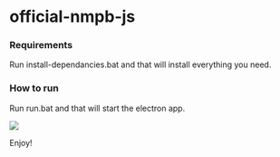 ﻿# official-nmpb-js

### Requirements
Run install-dependancies.bat and that will install everything you need.

### How to run
Run run.bat and that will start the electron app.

<img src="https://github.com/PhoenixTheCoder/official-nmpb-js/raw/main/NMPB%20v2%20Node.js%205_29_2021%2011_37_18%20PM"></img>
          
Enjoy!
